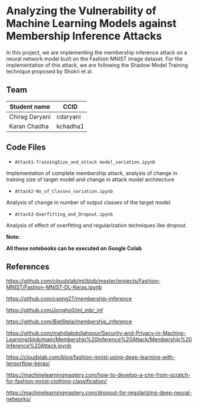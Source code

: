 # Analyzing the Vulnerability of Machine Learning Models against Membership Inference Attacks

In this project, we are implementing the membership inference attack on a neural network model built on the Fashion MNIST image dataset. 
For the implementation of this attack, we are following the Shadow Model Training technique proposed by Shokri et al.  

## Team
|Student name| CCID |
|------------|------|
|Chirag Daryani   |  cdaryani    |
|Karan Chadha   |  kchadha1    |

## Code Files

* `Attack1-TrainingSize_and_attack model_variation.ipynb`

Implementation of complete membership attack, analysis of change in training size of target model and change in attack model architecture

* `Attack2-No_of_Classes_variation.ipynb`

Analysis of change in number of output classes of the target model.

* `Attack3-Overfitting_and_Dropout.ipynb`

Analysis of effect of overfitting and regularization techniques like dropout.

**Note:**

**All these notebooks can be executed on Google Colab**

## References


https://github.com/cloudxlab/ml/blob/master/projects/Fashion-MNIST/Fashion-MNIST-DL-Keras.ipynb

https://github.com/csong27/membership-inference

https://github.com/Jongho0/ml_mbr_inf

https://github.com/BielStela/membership_inference

https://github.com/mahdiabdollahpour/Security-and-Privacy-in-Machine-Learning/blob/main/Membership%20Inference%20Attack/Membership%20Inference%20Attack.ipynb

https://cloudxlab.com/blog/fashion-mnist-using-deep-learning-with-tensorflow-keras/

https://machinelearningmastery.com/how-to-develop-a-cnn-from-scratch-for-fashion-mnist-clothing-classification/

https://machinelearningmastery.com/dropout-for-regularizing-deep-neural-networks/
